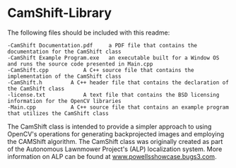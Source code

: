 CamShift-Library
================

The following files should be included with this readme:

	-CamShift Documentation.pdf 	a PDF file that contains the documentation for the CamShift class
	-CamShift Example Program.exe 	an executable built for a Window OS and runs the source code presented in Main.cpp
	-CamShift.cpp			A C++ source file that contains the implementation of the CamShift class
	-CamShift.h			A C++ header file that contains the declaration of the CamShift class
	-license.txt			A text file that contains the BSD licensing information for the OpenCV libraries
	-Main.cpp			A C++ source file that contains an example program that utilizes the CamShift class

The CamShift class is intended to provide a simpler approach to using OpenCV's operations for generating backprojected images 
and employing the CAMShift algorithm. The CamShift class was originally created as part of the Autonomous Lawnmower Project's
(ALP) localization system. More information on ALP can be found at www.powellsshowcase.bugs3.com.
